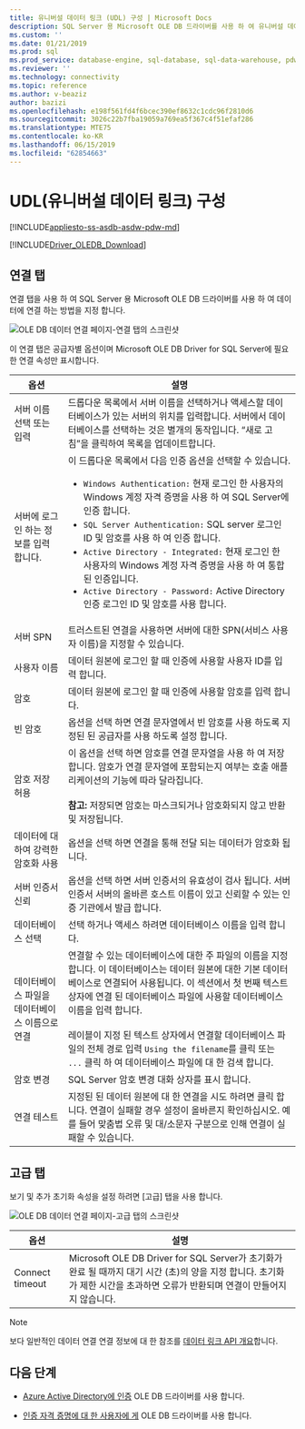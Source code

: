 ```yaml
---
title: 유니버설 데이터 링크 (UDL) 구성 | Microsoft Docs
description: SQL Server 용 Microsoft OLE DB 드라이버를 사용 하 여 유니버설 데이터 링크 (UDL) 구성
ms.custom: ''
ms.date: 01/21/2019
ms.prod: sql
ms.prod_service: database-engine, sql-database, sql-data-warehouse, pdw
ms.reviewer: ''
ms.technology: connectivity
ms.topic: reference
ms.author: v-beaziz
author: bazizi
ms.openlocfilehash: e198f561fd4f6bcec390ef8632c1cdc96f2810d6
ms.sourcegitcommit: 3026c22b7fba19059a769ea5f367c4f51efaf286
ms.translationtype: MTE75
ms.contentlocale: ko-KR
ms.lasthandoff: 06/15/2019
ms.locfileid: "62854663"
---
```

# <a name="universal-data-link-udl-configuration"></a>UDL(유니버설 데이터 링크) 구성
[!INCLUDE[appliesto-ss-asdb-asdw-pdw-md](../../../includes/appliesto-ss-asdb-asdw-pdw-md.md)]

[!INCLUDE[Driver_OLEDB_Download](../../../includes/driver_oledb_download.md)]

## <a name="connection-tab"></a>연결 탭
연결 탭을 사용 하 여 SQL Server 용 Microsoft OLE DB 드라이버를 사용 하 여 데이터에 연결 하는 방법을 지정 합니다.

![OLE DB 데이터 연결 페이지-연결 탭의 스크린샷](../media/data-link-pages-connection-tab.png)

이 연결 탭은 공급자별 옵션이며 Microsoft OLE DB Driver for SQL Server에 필요한 연결 속성만 표시합니다.

|옵션|설명|
|---   |---        |
|서버 이름 선택 또는 입력|드롭다운 목록에서 서버 이름을 선택하거나 액세스할 데이터베이스가 있는 서버의 위치를 입력합니다. 서버에서 데이터베이스를 선택하는 것은 별개의 동작입니다. “새로 고침”을 클릭하여 목록을 업데이트합니다.
|서버에 로그인 하는 정보를 입력 합니다.|이 드롭다운 목록에서 다음 인증 옵션을 선택할 수 있습니다. <ul><li>`Windows Authentication:` 현재 로그인 한 사용자의 Windows 계정 자격 증명을 사용 하 여 SQL Server에 인증 합니다.</li><li>`SQL Server Authentication:` SQL server 로그인 ID 및 암호를 사용 하 여 인증 합니다.</li><li>`Active Directory - Integrated:` 현재 로그인 한 사용자의 Windows 계정 자격 증명을 사용 하 여 통합된 인증입니다.</li><li>`Active Directory - Password:` Active Directory 인증 로그인 ID 및 암호를 사용 합니다.</li></ul>|
|서버 SPN|트러스트된 연결을 사용하면 서버에 대한 SPN(서비스 사용자 이름)을 지정할 수 있습니다.|
|사용자 이름|데이터 원본에 로그인 할 때 인증에 사용할 사용자 ID를 입력 합니다.|
|암호|데이터 원본에 로그인 할 때 인증에 사용할 암호를 입력 합니다.|
|빈 암호|옵션을 선택 하면 연결 문자열에서 빈 암호를 사용 하도록 지정된 된 공급자를 사용 하도록 설정 합니다.|
|암호 저장 허용|이 옵션을 선택 하면 암호를 연결 문자열을 사용 하 여 저장 합니다. 암호가 연결 문자열에 포함되는지 여부는 호출 애플리케이션의 기능에 따라 달라집니다. <br/><br/>**참고:** 저장되면 암호는 마스크되거나 암호화되지 않고 반환 및 저장됩니다.|
|데이터에 대하여 강력한 암호화 사용|옵션을 선택 하면 연결을 통해 전달 되는 데이터가 암호화 됩니다.|
|서버 인증서 신뢰|옵션을 선택 하면 서버 인증서의 유효성이 검사 됩니다. 서버 인증서 서버의 올바른 호스트 이름이 있고 신뢰할 수 있는 인증 기관에서 발급 합니다.|
|데이터베이스 선택|선택 하거나 액세스 하려면 데이터베이스 이름을 입력 합니다.|
|데이터베이스 파일을 데이터베이스 이름으로 연결|연결할 수 있는 데이터베이스에 대한 주 파일의 이름을 지정합니다. 이 데이터베이스는 데이터 원본에 대한 기본 데이터베이스로 연결되어 사용됩니다. 이 섹션에서 첫 번째 텍스트 상자에 연결 된 데이터베이스 파일에 사용할 데이터베이스 이름을 입력 합니다.<br/><br/>레이블이 지정 된 텍스트 상자에서 연결할 데이터베이스 파일의 전체 경로 입력 `Using the filename`를 클릭 또는 `...` 클릭 하 여 데이터베이스 파일에 대 한 검색 합니다.|
|암호 변경|SQL Server 암호 변경 대화 상자를 표시 합니다. |
|연결 테스트|지정된 된 데이터 원본에 대 한 연결을 시도 하려면 클릭 합니다. 연결이 실패할 경우 설정이 올바른지 확인하십시오. 예를 들어 맞춤법 오류 및 대/소문자 구분으로 인해 연결이 실패할 수 있습니다.|

## <a name="advanced-tab"></a>고급 탭
보기 및 추가 초기화 속성을 설정 하려면 [고급] 탭을 사용 합니다.

![OLE DB 데이터 연결 페이지-고급 탭의 스크린샷](../media/data-link-pages-advanced-tab.png)

|옵션|설명|
|---   |---        |
| Connect timeout | Microsoft OLE DB Driver for SQL Server가 초기화가 완료 될 때까지 대기 시간 (초)의 양을 지정 합니다. 초기화가 제한 시간을 초과하면 오류가 반환되며 연결이 만들어지지 않습니다.|


> [!NOTE]  
>  보다 일반적인 데이터 연결 연결 정보에 대 한 참조를 [데이터 링크 API 개요](https://go.microsoft.com/fwlink/?linkid=2067432)합니다.

## <a name="next-steps"></a>다음 단계
- [Azure Active Directory에 인증](../features/using-azure-active-directory.md) OLE DB 드라이버를 사용 합니다.

- [인증 자격 증명에 대 한 사용자에 게](../help-topics/sql-server-login-dialog.md) OLE DB 드라이버를 사용 합니다.